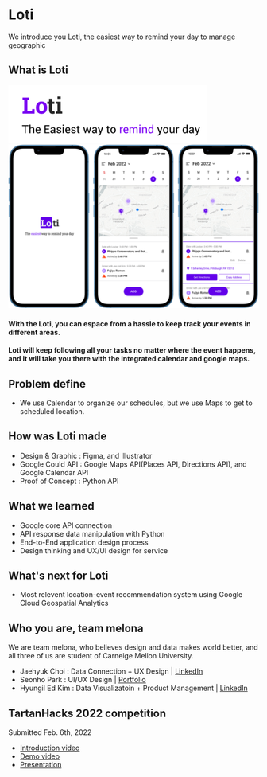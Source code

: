 # Loti
We introduce you Loti, the easiest way to remind your day to manage geographic 

## What is Loti
<img src="/img/git_image_1.png" width="400" >
<img src="/img/git_image_into.png" width="600">

#### With the Loti, you can espace from a hassle to keep track your events in different areas.
#### Loti will keep following all your tasks no matter where the event happens, and it will take you there with the integrated calendar and google maps.

## Problem define
* We use Calendar to organize our schedules, but we use Maps to get to scheduled location.


## How was Loti made
* Design & Graphic : Figma, and Illustrator
* Google Could API : Google Maps API(Places API, Directions API), and Google Calendar API
* Proof of Concept : Python API  

## What we learned
* Google core API connection
* API response data manipulation with Python
* End-to-End application design process
* Design thinking and UX/UI design for service

## What's next for Loti
* Most relevent location-event recommendation system using Google Cloud Geospatial Analytics


## Who you are, team melona
We are team melona, who believes design and data makes world better, and all three of us are student of  Carneige Mellon University.
* Jaehyuk Choi : Data Connection + UX Design | [LinkedIn](https://www.linkedin.com/in/jaehyukchoi1/)
* Seonho Park : UI/UX Design | [Portfolio](https://www.seonhopark.com/)
* Hyungil Ed Kim : Data Visualizatoin + Product Management | [LinkedIn](https://www.linkedin.com/in/hyungil-ed-kim/)

## TartanHacks 2022 competition
Submitted Feb. 6th, 2022
* [Introduction video](link)
* [Demo video](link)
* [Presentation](https://drive.google.com/file/d/1Plb-_p8GTimZC7T5_b70_Y445O3-O2Dx/view?usp=sharing)

